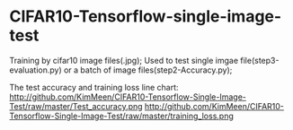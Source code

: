 # CIFAR10-Tensorflow-single-image-test
Training by cifar10 image files(.jpg);
Used to test single imgae file(step3-evaluation.py) or a batch of image files(step2-Accuracy.py);

The test accuracy and training loss line chart:
http://github.com/KimMeen/CIFAR10-Tensorflow-Single-Image-Test/raw/master/Test_accuracy.png
http://github.com/KimMeen/CIFAR10-Tensorflow-Single-Image-Test/raw/master/training_loss.png
